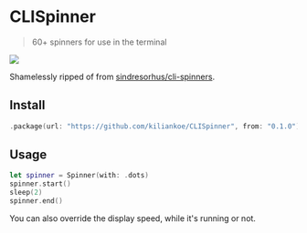 # CLISpinner

> 60+ spinners for use in the terminal

![](https://github.com/sindresorhus/cli-spinners/raw/master/screenshot.gif)

Shamelessly ripped of from [sindresorhus/cli-spinners](https://github.com/sindresorhus/cli-spinners).



## Install

```swift
.package(url: "https://github.com/kiliankoe/CLISpinner", from: "0.1.0")
```



## Usage

```swift
let spinner = Spinner(with: .dots)
spinner.start()
sleep(2)
spinner.end()
```

You can also override the display speed, while it's running or not.
